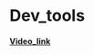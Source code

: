 # Dev_tools

#### [Video_link](https://drive.google.com/file/d/19B8ycOxvRGMOn-0ejbXA-IG0TCTIFHl-/view?usp=share_link)

